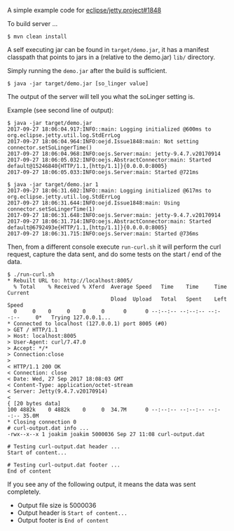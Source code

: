 A simple example code for [eclipse/jetty.project#1848](https://github.com/eclipse/jetty.project/issues/1848)

To build server ...

    $ mvn clean install
    
A self executing jar can be found in `target/demo.jar`, it has a manifest classpath that
points to jars in a (relative to the demo.jar) `lib/` directory.

Simply running the `demo.jar` after the build is sufficient.

    $ java -jar target/demo.jar [so_linger value]
    
The output of the server will tell you what the soLinger setting is.

Example (see second line of output):

    $ java -jar target/demo.jar
    2017-09-27 18:06:04.917:INFO::main: Logging initialized @600ms to org.eclipse.jetty.util.log.StdErrLog
    2017-09-27 18:06:04.964:INFO:oejd.Issue1848:main: Not setting connector.setSoLingerTime()
    2017-09-27 18:06:04.968:INFO:oejs.Server:main: jetty-9.4.7.v20170914
    2017-09-27 18:06:05.032:INFO:oejs.AbstractConnector:main: Started default@15246840{HTTP/1.1,[http/1.1]}{0.0.0.0:8005}
    2017-09-27 18:06:05.033:INFO:oejs.Server:main: Started @721ms
    
    $ java -jar target/demo.jar 1
    2017-09-27 18:06:31.602:INFO::main: Logging initialized @617ms to org.eclipse.jetty.util.log.StdErrLog
    2017-09-27 18:06:31.644:INFO:oejd.Issue1848:main: Using connector.setSoLingerTime(1)
    2017-09-27 18:06:31.648:INFO:oejs.Server:main: jetty-9.4.7.v20170914
    2017-09-27 18:06:31.714:INFO:oejs.AbstractConnector:main: Started default@6792493e{HTTP/1.1,[http/1.1]}{0.0.0.0:8005}
    2017-09-27 18:06:31.715:INFO:oejs.Server:main: Started @736ms
    
Then, from a different console execute `run-curl.sh` it will perform the curl request, capture
the data sent, and do some tests on the start / end of the data.

    $ ./run-curl.sh
    * Rebuilt URL to: http://localhost:8005/
      % Total    % Received % Xferd  Average Speed   Time    Time     Time  Current
                                     Dload  Upload   Total   Spent    Left  Speed
      0     0    0     0    0     0      0      0 --:--:-- --:--:-- --:--:--     0*   Trying 127.0.0.1...
    * Connected to localhost (127.0.0.1) port 8005 (#0)
    > GET / HTTP/1.1
    > Host: localhost:8005
    > User-Agent: curl/7.47.0
    > Accept: */*
    > Connection:close
    >
    < HTTP/1.1 200 OK
    < Connection: close
    < Date: Wed, 27 Sep 2017 18:08:03 GMT
    < Content-Type: application/octet-stream
    < Server: Jetty(9.4.7.v20170914)
    <
    { [20 bytes data]
    100 4882k    0 4882k    0     0  34.7M      0 --:--:-- --:--:-- --:--:-- 35.0M
    * Closing connection 0
    # curl-output.dat info ...
    -rwx--x--x 1 joakim joakim 5000036 Sep 27 11:08 curl-output.dat
    
    # Testing curl-output.dat header ...
    Start of content...
    
    # Testing curl-output.dat footer ...
    End of content

If you see any of the following output, it means the data was sent completely.

* Output file size is 5000036
* Output header is `Start of content...`
* Output footer is `End of content`
